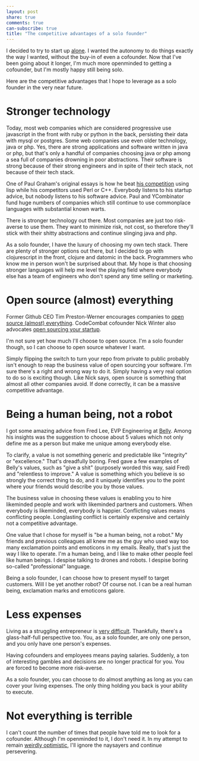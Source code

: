 ```yaml
---
layout: post
share: true
comments: true
can-subscribe: true
title: "The competitive advantages of a solo founder"
---
```


I decided to try to start up <a href="http://www.dillonforrest.com/startup/the-value-of-a-cofounder/" target="_blank">alone</a>. I wanted the autonomy to do things exactly the way I wanted, without the buy-in of even a cofounder. Now that I've been going about it longer, I'm much more openminded to getting a cofounder, but I'm mostly happy still being solo.

Here are the competitive advantages that I hope to leverage as a solo founder in the very near future.

# Stronger technology

Today, most web companies which are considered progressive use javascript in the front with ruby or python in the back, persisting their data with mysql or postgres. Some web companies use even older technology, java or php. Yes, there are strong applications and software written in java or php, but that's only a handful of companies choosing java or php among a sea full of companies drowning in poor abstractions. Their software is strong because of their strong engineers and in spite of their tech stack, not because of their tech stack.

One of Paul Graham's original essays is how he beat <a href="http://paulgraham.com/avg.html" target="_blank">his competition</a> using lisp while his competitors used Perl or C++. Everybody listens to his startup advice, but nobody listens to his software advice. Paul and YCombinator fund huge numbers of companies which still continue to use commonplace languages with substantial known warts.

There is stronger technology out there. Most companies are just too risk-averse to use them. They want to minimize risk, not cost, so therefore they'll stick with their shitty abstractions and continue slinging java and php.

As a solo founder, I have the luxury of choosing my own tech stack. There are plenty of stronger options out there, but I decided to go with clojurescript in the front, clojure and datomic in the back. Programmers who know me in person won't be surprised about that. My hope is that choosing stronger languages will help me level the playing field where everybody else has a team of engineers who don't spend any time selling or marketing.

# Open source (almost) everything

Former Github CEO Tim Preston-Werner encourages companies to <a href="http://tom.preston-werner.com/2011/11/22/open-source-everything.html" target="_blank">open source (almost) everything</a>. CodeCombat cofounder Nick Winter also advocates <a href="http://blog.codecombat.com/why-you-should-open-source-your-startup" target="_blank">open sourcing your startup</a>.

I'm not sure yet how much I'll choose to open source. I'm a solo founder though, so I can choose to open source whatever I want.

Simply flipping the switch to turn your repo from private to public probably isn't enough to reap the business value of open sourcing your software. I'm sure there's a right and wrong way to do it. Simply having a very real option to do so is exciting though. Like Nick says, open source is something that almost all other companies avoid. If done correctly, it can be a massive competitive advantage.

# Being a human being, not a robot

I got some amazing advice from Fred Lee, EVP Engineering at <a href="https://www.bellycard.com/" target="_blank">Belly</a>. Among his insights was the suggestion to choose about 5 values which not only define me as a person but make me unique among everybody else.

To clarify, a value is not something generic and predictable like "integrity" or "excellence." That's dreadfully boring. Fred gave a few examples of Belly's values, such as "give a shit" (purposely worded this way, said Fred) and "relentless to improve." A value is something which you believe is so strongly the correct thing to do, and it uniquely identifies you to the point where your friends would describe you by those values.

The business value in choosing these values is enabling you to hire likeminded people and work with likeminded partners and customers. When everybody is likeminded, everybody is happier. Conflicting values means conflicting people. Longlasting conflict is certainly expensive and certainly not a competitive advantage.

One value that I chose for myself is "be a human being, not a robot." My friends and previous colleagues all knew me as the guy who used way too many exclamation points and emoticons in my emails. Really, that's just the way I like to operate. I'm a human being, and I like to make other people feel like human beings. I despise talking to drones and robots. I despise boring so-called "professional" language.

Being a solo founder, I can choose how to present myself to target customers. Will I be yet another robot? Of course not. I can be a real human being, exclamation marks and emoticons galore.

# Less expenses

Living as a struggling entrepreneur is <a href="http://www.dillonforrest.com/startup/struggling-founders-lifestyle/" target="_blank">very difficult</a>. Thankfully, there's a glass-half-full perspective too. You, as a solo founder, are only one person, and you only have one person's expenses.

Having cofounders and employees means paying salaries. Suddenly, a ton of interesting gambles and decisions are no longer practical for you. You are forced to become more risk-averse.

As a solo founder, you can choose to do almost anything as long as you can cover your living expenses. The only thing holding you back is your ability to execute.

# Not everything is terrible

I can't count the number of times that people have told me to look for a cofounder. Although I'm openminded to it, I don't need it. In my attempt to remain <a href="http://www.dillonforrest.com/startup/entrepreneurship-requires-being-weirdly-optimistic/" target="_blank">weirdly optimistic</a>, I'll ignore the naysayers and continue persevering.
